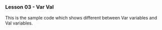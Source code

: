 ### Lesson 03 - Var Val

This is the sample code which shows different between Var variables and Val variables.
